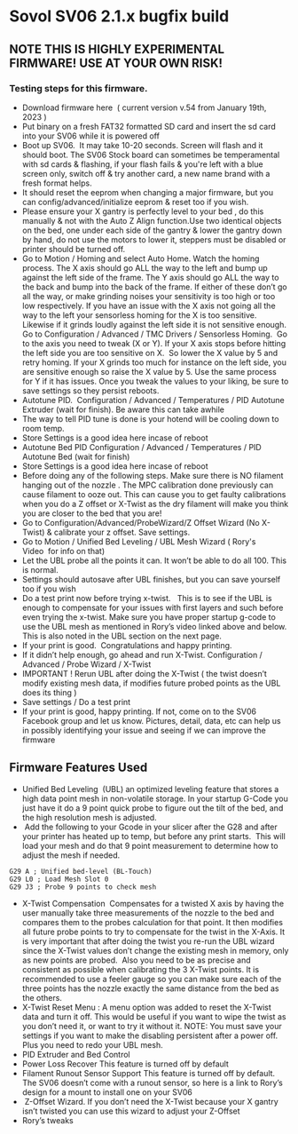 # Sovol SV06 2.1.x bugfix build

## NOTE THIS IS HIGHLY EXPERIMENTAL FIRMWARE! USE AT YOUR OWN RISK!

### Testing steps for this firmware.

* Download firmware here  ( current version v.54 from January 19th, 2023 )
* Put binary on a fresh FAT32 formatted SD card and insert the sd card into your SV06 while it is powered off
* Boot up SV06.  It may take 10-20 seconds. Screen will flash and it should boot. The SV06 Stock board can sometimes be temperamental with sd cards & flashing, if your flash fails & you're left with a blue screen only, switch off & try another card, a new name brand with a fresh format helps.
* It should reset the eeprom when changing a major firmware, but you can config/advanced/initialize eeprom & reset too if you wish.
* Please ensure your X gantry is perfectly level to your bed , do this manually & not with the Auto Z Align function.Use two identical objects on the bed, one under each side of the gantry & lower the gantry down by hand, do not use the motors to lower it, steppers must be disabled or printer should be turned off.
* Go to Motion / Homing and select Auto Home. Watch the homing process. The X axis should go ALL the way to the left and bump up against the left side of the frame. The Y axis should go ALL the way to the back and bump into the back of the frame. If either of these don’t go all the way, or make grinding noises your sensitivity is too high or too low respectively. If you have an issue with the X axis not going all the way to the left your sensorless homing for the X is too sensitive. Likewise if it grinds loudly against the left side it is not sensitive enough. Go to Configuration / Advanced / TMC Drivers / Sensorless Homing.  Go to the axis you need to tweak (X or Y). If your X axis stops before hitting the left side you are too sensitive on X.  So lower the X value by 5 and retry homing. If your X grinds too much for instance on the left side, you are sensitive enough so raise the X value by 5. Use the same process for Y if it has issues. Once you tweak the values to your liking, be sure to save settings so they persist reboots.
* Autotune PID.  Configuration / Advanced / Temperatures / PID Autotune Extruder (wait for finish). Be aware this can take awhile
* The way to tell PID tune is done is your hotend will be cooling down to room temp. 
* Store Settings is a good idea here incase of reboot
* Autotune Bed PID Configuration / Advanced / Temperatures / PID Autotune Bed (wait for finish)
* Store Settings is a good idea here incase of reboot
* Before doing any of the following steps. Make sure there is NO filament hanging out of the nozzle . The MPC calibration done previously can cause filament to ooze out. This can cause you to get faulty calibrations when you do a Z offset or X-Twist as the dry filament will make you think you are closer to the bed that you are!
* Go to Configuration/Advanced/ProbeWizard/Z Offset Wizard (No X-Twist) & calibrate your z offset. Save settings.
* Go to Motion / Unified Bed Leveling / UBL Mesh Wizard ( Rory's Video  for info on that)
* Let the UBL probe all the points it can. It won’t be able to do all 100. This is normal.
* Settings should autosave after UBL finishes, but you can save yourself too if you wish
* Do a test print now before trying x-twist.   This is to see if the UBL is enough to compensate for your issues with first layers and such before even trying the x-twist. Make sure you have proper startup g-code to use the UBL mesh as mentioned in Rory’s video linked above and below. This is also noted in the UBL section on the next page.
* If your print is good.  Congratulations and happy printing.
* If it didn’t help enough, go ahead and run X-Twist. Configuration / Advanced / Probe Wizard / X-Twist
* IMPORTANT ! Rerun UBL after doing the X-Twist ( the twist doesn’t modify existing mesh data, if modifies future probed points as the UBL does its thing )
* Save settings / Do a test print
* If your print is good, happy printing. If not, come on to the SV06 Facebook group and let us know. Pictures, detail, data, etc can help us in possibly identifying your issue and seeing if we can improve the firmware

## Firmware Features Used

* Unified Bed Leveling  (UBL) an optimized leveling feature that stores a high data point mesh in non-volatile storage. In your startup G-Code you just have it do a 9 point quick probe to figure out the tilt of the bed, and the high resolution mesh is adjusted.
*  Add the following to your Gcode in your slicer after the G28 and after your printer has heated up to temp, but before any print starts.  This will load your mesh and do that 9 point measurement to determine how to adjust the mesh if needed.

```
G29 A ; Unified bed-level (BL-Touch)
G29 L0 ; Load Mesh Slot 0
G29 J3 ; Probe 9 points to check mesh
```

* X-Twist Compensation  Compensates for a twisted X axis by having the user manually take three measurements of the nozzle to the bed and compares them to the probes calculation for that point. It then modifies all future probe points to try to compensate for the twist in the X-Axis. It is very important that after doing the twist you re-run the UBL wizard since the X-Twist values don’t change the existing mesh in memory, only as new points are probed.  Also you need to be as precise and consistent as possible when calibrating the 3 X-Twist points. It is recommended to use a feeler gauge so you can make sure each of the three points has the nozzle exactly the same distance from the bed as the others.
* X-Twist Reset Menu : A menu option was added to reset the X-Twist data and turn it off. This would be useful if you want to wipe the twist as you don’t need it, or want to try it without it. NOTE: You must save your settings if you want to make the disabling persistent after a power off. Plus you need to redo your UBL mesh.
* PID Extruder and Bed Control
* Power Loss Recover This feature is turned off by default
* Filament Runout Sensor Support This feature is turned off by default. The SV06 doesn’t come with a runout sensor, so here is a link to Rory’s design for a mount to install one on your SV06
*  Z-Offset Wizard. If you don’t need the X-Twist because your X gantry isn’t twisted you can use this wizard to adjust your Z-Offset
* Rory’s tweaks
